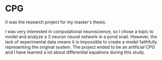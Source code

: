 # CPG
It was the research project for my master's thesis.

I was very interested in computational neuroscience, so I chose a topic to model and analyze a 3 neuron neural network in a pond snail.
However, the lack of experimental data means it is impossible to create a model faithfully representing the original system. The project ended to be an artificial CPG and I have learned a lot about differential equations during this study.  
